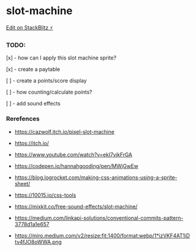 # slot-machine

[Edit on StackBlitz ⚡️](https://stackblitz.com/edit/typescript-znxm7s)

### TODO:

[x] - how can I apply this slot machine sprite?

[x] - create a paytable

[ ] - create a points/score display

[ ] - how counting/calculate points?

[ ] - add sound effects

### Rerefences

- https://cazwolf.itch.io/pixel-slot-machine

- https://itch.io/

- https://www.youtube.com/watch?v=ekI7vjkFrGA

- https://codepen.io/hannahgooding/pen/MWjGwEw

- https://blog.logrocket.com/making-css-animations-using-a-sprite-sheet/

- https://10015.io/css-tools

- https://mixkit.co/free-sound-effects/slot-machine/

- https://medium.com/linkapi-solutions/conventional-commits-pattern-3778d1a1e657

- https://miro.medium.com/v2/resize:fit:1400/format:webp/1*izVKF4AT1iDtv4fJO8oWWA.png

